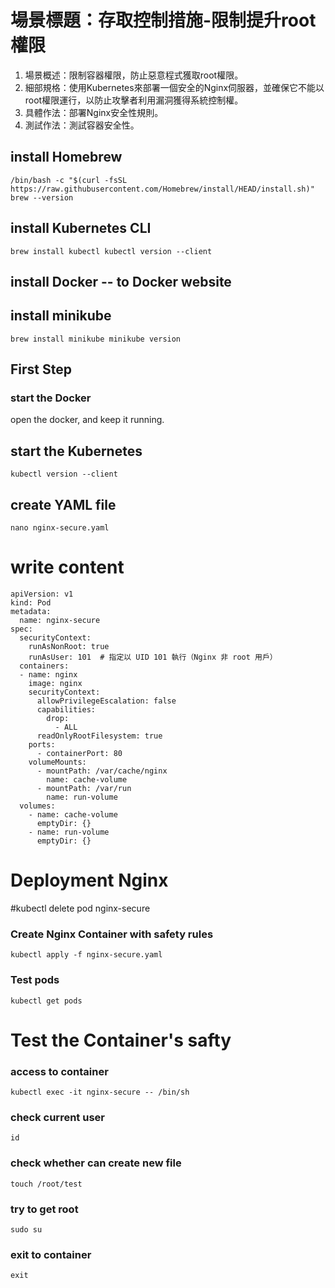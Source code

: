 # 場景標題：存取控制措施-限制提升root權限
1. 場景概述：限制容器權限，防止惡意程式獲取root權限。
2. 細部規格：使用Kubernetes來部署一個安全的Nginx伺服器，並確保它不能以root權限運行，以防止攻擊者利用漏洞獲得系統控制權。
3. 具體作法：部署Nginx安全性規則。
4. 測試作法：測試容器安全性。

## install Homebrew
`/bin/bash -c "$(curl -fsSL https://raw.githubusercontent.com/Homebrew/install/HEAD/install.sh)"
brew --version`

## install Kubernetes CLI
`brew install kubectl
kubectl version --client`

## install Docker -- to Docker website

## install minikube
`brew install minikube
minikube version`

## First Step
### start the Docker
open the docker, and keep it running.

## start the Kubernetes
`kubectl version --client`

## create YAML file
`nano nginx-secure.yaml`

# write content
```
apiVersion: v1
kind: Pod
metadata:
  name: nginx-secure
spec:
  securityContext:
    runAsNonRoot: true
    runAsUser: 101  # 指定以 UID 101 執行（Nginx 非 root 用戶）
  containers:
  - name: nginx
    image: nginx
    securityContext:
      allowPrivilegeEscalation: false
      capabilities:
        drop:
          - ALL
      readOnlyRootFilesystem: true
    ports:
      - containerPort: 80
    volumeMounts:
      - mountPath: /var/cache/nginx
        name: cache-volume
      - mountPath: /var/run
        name: run-volume
  volumes:
    - name: cache-volume
      emptyDir: {}
    - name: run-volume
      emptyDir: {}
```

# Deployment Nginx
#kubectl delete pod nginx-secure

### Create Nginx Container with safety rules
`kubectl apply -f nginx-secure.yaml`

### Test pods
`kubectl get pods`

# Test the Container's safty
### access to container
`kubectl exec -it nginx-secure -- /bin/sh`

### check current user
`id`

### check whether can create new file
`touch /root/test`

### try to get root
`sudo su`

### exit to container
`exit`






